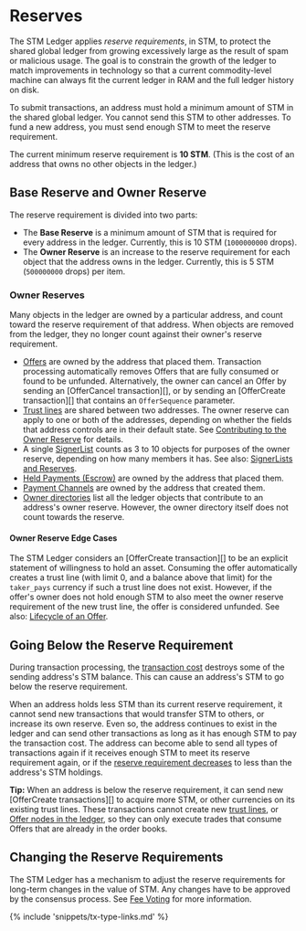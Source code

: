 # Reserves

The STM Ledger applies _reserve requirements_, in STM, to protect the shared global ledger from growing excessively large as the result of spam or malicious usage. The goal is to constrain the growth of the ledger to match improvements in technology so that a current commodity-level machine can always fit the current ledger in RAM and the full ledger history on disk.

To submit transactions, an address must hold a minimum amount of STM in the shared global ledger. You cannot send this STM to other addresses. To fund a new address, you must send enough STM to meet the reserve requirement.

The current minimum reserve requirement is **10 STM**. (This is the cost of an address that owns no other objects in the ledger.)


## Base Reserve and Owner Reserve

The reserve requirement is divided into two parts:

* The **Base Reserve** is a minimum amount of STM that is required for every address in the ledger. Currently, this is 10 STM (`1000000000` drops).
* The **Owner Reserve** is an increase to the reserve requirement for each object that the address owns in the ledger. Currently, this is 5 STM (`500000000` drops) per item.


### Owner Reserves

Many objects in the ledger are owned by a particular address, and count toward the reserve requirement of that address. When objects are removed from the ledger, they no longer count against their owner's reserve requirement.

- [Offers](reference-ledger-format.html#offer) are owned by the address that placed them. Transaction processing automatically removes Offers that are fully consumed or found to be unfunded. Alternatively, the owner can cancel an Offer by sending an [OfferCancel transaction][], or by sending an [OfferCreate transaction][] that contains an `OfferSequence` parameter.
- [Trust lines](reference-ledger-format.html#stoxumstate) are shared between two addresses. The owner reserve can apply to one or both of the addresses, depending on whether the fields that address controls are in their default state. See [Contributing to the Owner Reserve](reference-ledger-format.html#contributing-to-the-owner-reserve) for details.
- A single [SignerList](reference-ledger-format.html#signerlist) counts as 3 to 10 objects for purposes of the owner reserve, depending on how many members it has. See also: [SignerLists and Reserves](reference-ledger-format.html#signerlists-and-reserves).
- [Held Payments (Escrow)](reference-ledger-format.html#escrow) are owned by the address that placed them.
- [Payment Channels](tutorial-paychan.html) are owned by the address that created them.
- [Owner directories](reference-ledger-format.html#directorynode) list all the ledger objects that contribute to an address's owner reserve. However, the owner directory itself does not count towards the reserve.

#### Owner Reserve Edge Cases

The STM Ledger considers an [OfferCreate transaction][] to be an explicit statement of willingness to hold an asset. Consuming the offer automatically creates a trust line (with limit 0, and a balance above that limit) for the `taker_pays` currency if such a trust line does not exist. However, if the offer's owner does not hold enough STM to also meet the owner reserve requirement of the new trust line, the offer is considered unfunded. See also: [Lifecycle of an Offer](reference-transaction-format.html#lifecycle-of-an-offer).



## Going Below the Reserve Requirement

During transaction processing, the [transaction cost](concept-transaction-cost.html) destroys some of the sending address's STM balance. This can cause an address's STM to go below the reserve requirement.

When an address holds less STM than its current reserve requirement, it cannot send new transactions that would transfer STM to others, or increase its own reserve. Even so, the address continues to exist in the ledger and can send other transactions as long as it has enough STM to pay the transaction cost. The address can become able to send all types of transactions again if it receives enough STM to meet its reserve requirement again, or if the [reserve requirement decreases](#changing-the-reserve-requirements) to less than the address's STM holdings.

**Tip:** When an address is below the reserve requirement, it can send new [OfferCreate transactions][] to acquire more STM, or other currencies on its existing trust lines. These transactions cannot create new [trust lines](reference-ledger-format.html#stoxumstate), or [Offer nodes in the ledger](reference-ledger-format.html#offer), so they can only execute trades that consume Offers that are already in the order books.

## Changing the Reserve Requirements

The STM Ledger has a mechanism to adjust the reserve requirements for long-term changes in the value of STM. Any changes have to be approved by the consensus process. See [Fee Voting](concept-fee-voting.html) for more information.

{% include 'snippets/tx-type-links.md' %}
